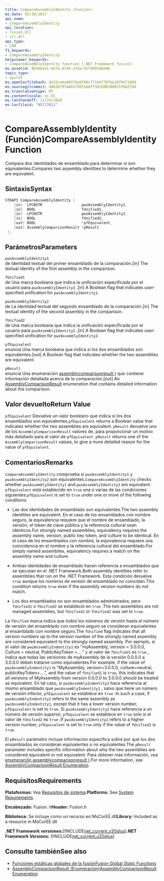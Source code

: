 ```yaml
---
title: CompareAssemblyIdentity (Función)
ms.date: 03/30/2017
api_name:
- CompareAssemblyIdentity
api_location:
- fusion.dll
- clr.dll
api_type:
- COM
f1_keywords:
- CompareAssemblyIdentity
helpviewer_keywords:
- CompareAssemblyIdentity function [.NET Framework fusion]
ms.assetid: 8b364ae1-8efa-4744-a7da-81fd093d84d6
topic_type:
- apiref
ms.openlocfilehash: da32ce6a40378a6f88cf71bd7707be2079d71068
ms.sourcegitcommit: d8020797a6657d0fbbdff362b80300815f682f94
ms.translationtype: MT
ms.contentlocale: es-ES
ms.lasthandoff: 11/24/2020
ms.locfileid: "95717611"
---
```

# <a name="compareassemblyidentity-function"></a><span data-ttu-id="d0a2f-102">CompareAssemblyIdentity (Función)</span><span class="sxs-lookup"><span data-stu-id="d0a2f-102">CompareAssemblyIdentity Function</span></span>

<span data-ttu-id="d0a2f-103">Compara dos identidades de ensamblado para determinar si son equivalentes.</span><span class="sxs-lookup"><span data-stu-id="d0a2f-103">Compares two assembly identities to determine whether they are equivalent.</span></span>  
  
## <a name="syntax"></a><span data-ttu-id="d0a2f-104">Sintaxis</span><span class="sxs-lookup"><span data-stu-id="d0a2f-104">Syntax</span></span>  
  
```cpp  
STDAPI CompareAssemblyIdentity (  
    [in]  LPCWSTR                  pwzAssemblyIdentity1,  
    [in]  BOOL                     fUnified1,  
    [in]  LPCWSTR                  pwzAssemblyIdentity2,  
    [in]  BOOL                     fUnified2,  
    [out] BOOL                     *pfEquivalent,  
    [out] AssemblyComparisonResult *pResult  
 );  
```  
  
## <a name="parameters"></a><span data-ttu-id="d0a2f-105">Parámetros</span><span class="sxs-lookup"><span data-stu-id="d0a2f-105">Parameters</span></span>  

 `pwzAssemblyIdentity1`  
 <span data-ttu-id="d0a2f-106">de Identidad textual del primer ensamblado de la comparación.</span><span class="sxs-lookup"><span data-stu-id="d0a2f-106">[in] The textual identity of the first assembly in the comparison.</span></span>  
  
 `fUnified1`  
 <span data-ttu-id="d0a2f-107">de Una marca booleana que indica la unificación especificada por el usuario para `pwzAssemblyIdentity1` .</span><span class="sxs-lookup"><span data-stu-id="d0a2f-107">[in] A Boolean flag that indicates user-specified unification for `pwzAssemblyIdentity1`.</span></span>  
  
 `pwzAssemblyIdentity2`  
 <span data-ttu-id="d0a2f-108">de La identidad textual del segundo ensamblado de la comparación.</span><span class="sxs-lookup"><span data-stu-id="d0a2f-108">[in] The textual identity of the second assembly in the comparison.</span></span>  
  
 `fUnified2`  
 <span data-ttu-id="d0a2f-109">de Una marca booleana que indica la unificación especificada por el usuario para `pwzAssemblyIdentity2` .</span><span class="sxs-lookup"><span data-stu-id="d0a2f-109">[in] A Boolean flag that indicates user-specified unification for `pwzAssemblyIdentity2`.</span></span>  
  
 `pfEquivalent`  
 <span data-ttu-id="d0a2f-110">enuncia Una marca booleana que indica si los dos ensamblados son equivalentes.</span><span class="sxs-lookup"><span data-stu-id="d0a2f-110">[out] A Boolean flag that indicates whether the two assemblies are equivalent.</span></span>  
  
 `pResult`  
 <span data-ttu-id="d0a2f-111">enuncia Una enumeración [assemblycomparisonresult (](assemblycomparisonresult-enumeration.md) que contiene información detallada acerca de la comparación.</span><span class="sxs-lookup"><span data-stu-id="d0a2f-111">[out] An [AssemblyComparisonResult](assemblycomparisonresult-enumeration.md) enumeration that contains detailed information about the comparison.</span></span>  
  
## <a name="return-value"></a><span data-ttu-id="d0a2f-112">Valor devuelto</span><span class="sxs-lookup"><span data-stu-id="d0a2f-112">Return Value</span></span>  

 <span data-ttu-id="d0a2f-113">`pfEquivalent` Devuelve un valor booleano que indica si los dos ensamblados son equivalentes.</span><span class="sxs-lookup"><span data-stu-id="d0a2f-113">`pfEquivalent` returns a Boolean value that indicates whether the two assemblies are equivalent.</span></span> <span data-ttu-id="d0a2f-114">`pResult` devuelve uno de los `AssemblyComparisonResult` valores de, para proporcionar un motivo más detallado para el valor de `pfEquivalent` .</span><span class="sxs-lookup"><span data-stu-id="d0a2f-114">`pResult` returns one of the `AssemblyComparisonResult` values, to give a more detailed reason for the value of `pfEquivalent`.</span></span>  
  
## <a name="remarks"></a><span data-ttu-id="d0a2f-115">Comentarios</span><span class="sxs-lookup"><span data-stu-id="d0a2f-115">Remarks</span></span>  

 <span data-ttu-id="d0a2f-116">`CompareAssemblyIdentity` comprueba si `pwzAssemblyIdentity1` y `pwzAssemblyIdentity2` son equivalentes.</span><span class="sxs-lookup"><span data-stu-id="d0a2f-116">`CompareAssemblyIdentity` checks whether `pwzAssemblyIdentity1` and `pwzAssemblyIdentity2` are equivalent.</span></span> <span data-ttu-id="d0a2f-117">`pfEquivalent` está establecido en `true` una o varias de las condiciones siguientes:</span><span class="sxs-lookup"><span data-stu-id="d0a2f-117">`pfEquivalent` is set to `true` under one or more of the following conditions:</span></span>  
  
- <span data-ttu-id="d0a2f-118">Las dos identidades de ensamblado son equivalentes.</span><span class="sxs-lookup"><span data-stu-id="d0a2f-118">The two assembly identities are equivalent.</span></span> <span data-ttu-id="d0a2f-119">En el caso de los ensamblados con nombre seguro, la equivalencia requiere que el nombre de ensamblado, la versión, el token de clave pública y la referencia cultural sean idénticos.</span><span class="sxs-lookup"><span data-stu-id="d0a2f-119">For strongly named assemblies, equivalency requires the assembly name, version, public key token, and culture to be identical.</span></span> <span data-ttu-id="d0a2f-120">En el caso de los ensamblados con nombre, la equivalencia requiere una coincidencia en el nombre y la referencia cultural del ensamblado.</span><span class="sxs-lookup"><span data-stu-id="d0a2f-120">For simply named assemblies, equivalency requires a match on the assembly name and culture.</span></span>  
  
- <span data-ttu-id="d0a2f-121">Ambas identidades de ensamblado hacen referencia a ensamblados que se ejecutan en el .NET Framework.</span><span class="sxs-lookup"><span data-stu-id="d0a2f-121">Both assembly identities refer to assemblies that run on the .NET Framework.</span></span> <span data-ttu-id="d0a2f-122">Esta condición devuelve `true` aunque los números de versión de ensamblado no coincidan.</span><span class="sxs-lookup"><span data-stu-id="d0a2f-122">This condition returns `true` even if the assembly version numbers do not match.</span></span>  
  
- <span data-ttu-id="d0a2f-123">Los dos ensamblados no son ensamblados administrados, pero `fUnified1` o `fUnified2` se estableció en `true` .</span><span class="sxs-lookup"><span data-stu-id="d0a2f-123">The two assemblies are not managed assemblies, but `fUnified1` or `fUnified2` was set to `true`.</span></span>  
  
 <span data-ttu-id="d0a2f-124">La `fUnified` marca indica que todos los números de versión hasta el número de versión del ensamblado con nombre seguro se consideran equivalentes al ensamblado con nombre seguro.</span><span class="sxs-lookup"><span data-stu-id="d0a2f-124">The `fUnified` flag indicates that all version numbers up to the version number of the strongly named assembly are considered equivalent to the strongly named assembly.</span></span> <span data-ttu-id="d0a2f-125">Por ejemplo, si el valor de `pwzAssemblyIndentity1` es "myAssembly, version = 3.0.0.0, Culture = neutral, PublicKeyToken =...." y el valor de `fUnified1` es `true` , indica que todas las versiones de myAssembly de la versión 0.0.0.0 a 3.0.0.0 deben tratarse como equivalentes.</span><span class="sxs-lookup"><span data-stu-id="d0a2f-125">For example, if the value of `pwzAssemblyIndentity1` is "MyAssembly, version=3.0.0.0, culture=neutral, publicKeyToken=....", and the value of `fUnified1` is `true`, this indicates that all versions of MyAssembly from version 0.0.0.0 to 3.0.0.0 should be treated as equivalent.</span></span> <span data-ttu-id="d0a2f-126">En tal caso, si `pwzAssemblyIndentity2` hace referencia al mismo ensamblado que `pwzAssemblyIndentity1` , salvo que tiene un número de versión inferior, `pfEquivalent` se establece en `true` .</span><span class="sxs-lookup"><span data-stu-id="d0a2f-126">In such a case, if `pwzAssemblyIndentity2` refers to the same assembly as `pwzAssemblyIndentity1`, except that it has a lower version number, `pfEquivalent` is set to `true`.</span></span> <span data-ttu-id="d0a2f-127">Si `pwzAssemblyIdentity2` hace referencia a un número de versión superior, `pfEquivalent` se establece en `true` solo si el valor de `fUnified2` es `true` .</span><span class="sxs-lookup"><span data-stu-id="d0a2f-127">If `pwzAssemblyIdentity2` refers to a higher version number, `pfEquivalent` is set to `true` only if the value of `fUnified2` is `true`.</span></span>  
  
 <span data-ttu-id="d0a2f-128">El `pResult` parámetro incluye información específica sobre por qué los dos ensamblados se consideran equivalentes o no equivalentes.</span><span class="sxs-lookup"><span data-stu-id="d0a2f-128">The `pResult` parameter includes specific information about why the two assemblies are considered equivalent or not equivalent.</span></span> <span data-ttu-id="d0a2f-129">Para obtener más información, vea [enumeración assemblycomparisonresult (](assemblycomparisonresult-enumeration.md).</span><span class="sxs-lookup"><span data-stu-id="d0a2f-129">For more information, see [AssemblyComparisonResult Enumeration](assemblycomparisonresult-enumeration.md).</span></span>  
  
## <a name="requirements"></a><span data-ttu-id="d0a2f-130">Requisitos</span><span class="sxs-lookup"><span data-stu-id="d0a2f-130">Requirements</span></span>  

 <span data-ttu-id="d0a2f-131">**Plataformas:** Vea [Requisitos de sistema](../../get-started/system-requirements.md).</span><span class="sxs-lookup"><span data-stu-id="d0a2f-131">**Platforms:** See [System Requirements](../../get-started/system-requirements.md).</span></span>  
  
 <span data-ttu-id="d0a2f-132">**Encabezado:** Fusion. h</span><span class="sxs-lookup"><span data-stu-id="d0a2f-132">**Header:** Fusion.h</span></span>  
  
 <span data-ttu-id="d0a2f-133">**Biblioteca:** Se incluye como un recurso en MsCorEE.dll</span><span class="sxs-lookup"><span data-stu-id="d0a2f-133">**Library:** Included as a resource in MsCorEE.dll</span></span>  
  
 <span data-ttu-id="d0a2f-134">**.NET Framework versiones:**[!INCLUDE[net_current_v20plus](../../../../includes/net-current-v20plus-md.md)]</span><span class="sxs-lookup"><span data-stu-id="d0a2f-134">**.NET Framework Versions:** [!INCLUDE[net_current_v20plus](../../../../includes/net-current-v20plus-md.md)]</span></span>  
  
## <a name="see-also"></a><span data-ttu-id="d0a2f-135">Consulte también</span><span class="sxs-lookup"><span data-stu-id="d0a2f-135">See also</span></span>

- [<span data-ttu-id="d0a2f-136">Funciones estáticas globales de la fusión</span><span class="sxs-lookup"><span data-stu-id="d0a2f-136">Fusion Global Static Functions</span></span>](fusion-global-static-functions.md)
- [<span data-ttu-id="d0a2f-137">AssemblyComparisonResult (Enumeración)</span><span class="sxs-lookup"><span data-stu-id="d0a2f-137">AssemblyComparisonResult Enumeration</span></span>](assemblycomparisonresult-enumeration.md)
